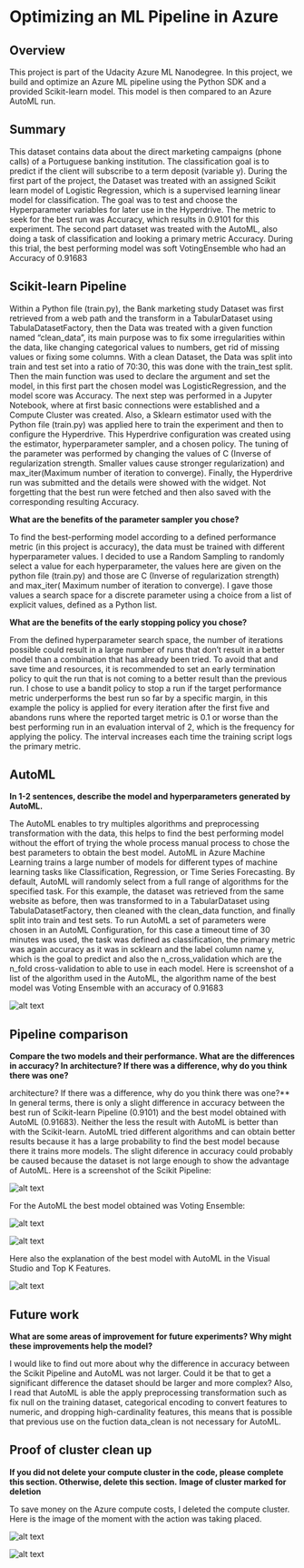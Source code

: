 # Optimizing an ML Pipeline in Azure

## Overview
This project is part of the Udacity Azure ML Nanodegree.
In this project, we build and optimize an Azure ML pipeline using the Python SDK and a provided Scikit-learn model.
This model is then compared to an Azure AutoML run.

## Summary

This dataset contains data about the direct marketing campaigns (phone calls) of a Portuguese banking institution. The classification goal is to predict if the client will subscribe to a term deposit (variable y).
During the first part of the project, the Dataset was treated with an assigned Scikit learn model of Logistic Regression, which is a supervised learning linear model for classification. The goal was to test and choose the Hyperparameter variables for later use in the Hyperdrive. The metric to seek for the best run was  Accuracy, which results in 0.9101 for this experiment.
The second part dataset was treated with the AutoML, also doing a task of classification and looking a primary metric Accuracy. During this trial, the best performing model was soft VotingEnsemble  who had an Accuracy of 0.91683 




## Scikit-learn Pipeline

Within a Python file (train.py), the Bank marketing study Dataset was first retrieved from a web path and the transform in a TabularDataset using TabulaDatasetFactory, then the Data was treated with a given function named “clean_data”, its main purpose was to fix some irregularities within the data, like changing categorical values to numbers, get rid of missing values or fixing some columns.
With a clean Dataset, the Data was split into train and test set into a ratio of 70:30, this was done with the train_test split. Then the main function was used to declare the argument and set the model, in this first part the chosen model was LogisticRegression, and the model score was Accuracy. 
The next step was performed in a Jupyter Notebook, where at first basic connections were established and a Compute Cluster was created. Also, a Sklearn estimator used with the Python file (train.py)  was applied here to train the experiment and then to configure the  Hyperdrive. This Hyperdrive configuration was created using the estimator, hyperparameter sampler, and a chosen policy.  The tuning of the parameter was performed by changing the values of  C (Inverse of regularization strength. Smaller values cause stronger regularization) and max_iter(Maximum number of iteration to converge).
Finally, the Hyperdrive run was submitted and the details were showed with the widget. Not forgetting that the best run were fetched and then also saved with the corresponding resulting Accuracy.

**What are the benefits of the parameter sampler you chose?**

To find the best-performing model according to a defined performance metric (in this project is accuracy),  the data must be trained with different hyperparameter values. I decided to use a Random Sampling to randomly select a value for each hyperparameter, the values here are given on the python file (train.py) and those are C (Inverse of regularization strength) and max_iter( Maximum number of iteration to converge). I gave those values a search space for a discrete parameter using a choice from a list of explicit values, defined as a Python list.

**What are the benefits of the early stopping policy you chose?**

From the defined hyperparameter search space, the number of iterations possible could result in a large number of runs that don’t result in a better model than a combination that has already been tried. To avoid that and save time and resources, it is recommended to set an early termination policy to quit the run that is not coming to a better result than the previous run. I chose to use a bandit policy to stop a run if the target performance metric underperforms the best run so far by a specific margin, in this example the policy is applied for every iteration after the first five and abandons runs where the reported target metric is 0.1 or worse than the best performing run in an evaluation interval of 2, which is the frequency for applying the policy. The interval increases each time the training script logs the primary metric.

## AutoML
**In 1-2 sentences, describe the model and hyperparameters generated by AutoML.**

The AutoML enables to try multiples algorithms and preprocessing transformation with the data, this helps to find the best performing model without the effort of trying the whole process manual process to chose the best parameters to obtain the best model.
AutoML in Azure Machine Learning trains a large number of models for different types of machine learning tasks like Classification, Regression, or Time Series Forecasting. By default, AutoML will randomly select from a full range of algorithms for the specified task. For this example, the dataset was retrieved from the same website as before, then was transformed to in a TabularDataset using TabulaDatasetFactory, then cleaned with the clean_data function, and finally split into train and test sets. To run AutoML a set of parameters were chosen in an AutoML Configuration, for this case a timeout time of 30 minutes was used, the task was defined as classification, the primary metric was again accuracy as it was in scklearn and the label column name y, which is the goal to predict and also the n_cross_validation which are the n_fold cross-validation to able to use in each model.
Here is screenshot  of a list of the algorithm used in the AutoML, the algorithm name of the best model was Voting Ensemble with an accuracy of 0.91683

![alt text](https://github.com/Gabilopez1/Optimizing_a_Pipeline_in_Azure/blob/master/models.PNG)

## Pipeline comparison
**Compare the two models and their performance. What are the differences in accuracy? In architecture? If there was a difference, why do you think there was one?**

architecture? If there was a difference, why do you think there was one?**
In general terms, there is only a slight difference in accuracy between the best run of  Scikit-learn Pipeline (0.9101) and the best model obtained with AutoML (0.91683). Neither the less the result with AutoML is better than with the Scikit-learn. AutoML tried different algorithms and can obtain better results because it has a large probability to find the best model because there it trains more models. The slight diference in accuracy could probably be caused because the dataset is not large enough to show the advantage of AutoML.
Here is a screenshot of the Scikit Pipeline:

![alt text](https://github.com/Gabilopez1/Optimizing_a_Pipeline_in_Azure/blob/master/sklearaccuracy.PNG)

For the AutoML the best model obtained was Voting Ensemble:

![alt text](https://github.com/Gabilopez1/Optimizing_a_Pipeline_in_Azure/blob/master/automlbestmodel.PNG)

![alt text](https://github.com/Gabilopez1/Optimizing_a_Pipeline_in_Azure/blob/master/AutoML.PNG)


Here also the explanation of the best model with AutoML in the Visual Studio and Top K Features.

![alt text](https://github.com/Gabilopez1/Optimizing_a_Pipeline_in_Azure/blob/master/globalexplanation.PNG)
## Future work
**What are some areas of improvement for future experiments? Why might these improvements help the model?**

I would like to find out more about why the difference in accuracy between the Scikit Pipeline and AutoML was not larger. Could it be that to get a significant difference the dataset should be larger and more complex? Also, I read that AutoML is able the apply preprocessing transformation such as fix null on the training dataset, categorical encoding to convert features to numeric, and dropping high-cardinality features, this means that is possible that previous use on the fuction data_clean is not necessary for AutoML.


## Proof of cluster clean up
**If you did not delete your compute cluster in the code, please complete this section. Otherwise, delete this section.**
**Image of cluster marked for deletion**

To save money on the  Azure compute costs, I   deleted the compute cluster. Here is the image of the moment with the action was taking placed.

![alt text](https://github.com/Gabilopez1/Optimizing_a_Pipeline_in_Azure/blob/master/clusterdeleting.PNG)

![alt text](https://github.com/Gabilopez1/Optimizing_a_Pipeline_in_Azure/blob/master/clusterdeleting2.PNG)
